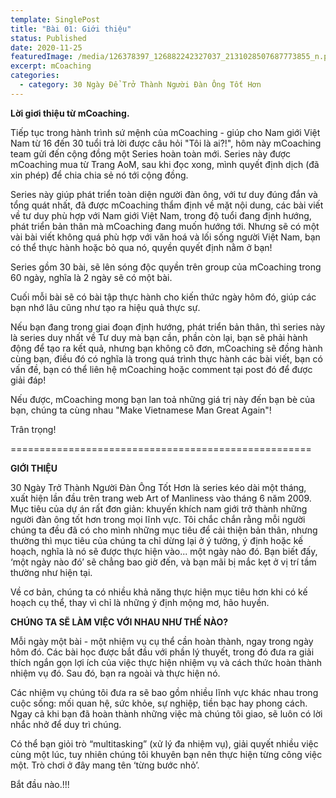 ```yaml
---
template: SinglePost
title: "Bài 01: Giới thiệu"
status: Published
date: 2020-11-25
featuredImage: /media/126378397_126882242327037_2131028507687773855_n.png
excerpt: mCoaching
categories:
  - category: 30 Ngày Để Trở Thành Người Đàn Ông Tốt Hơn
---
```

**Lời giơi thiệu từ mCoaching.**

Tiếp tục trong hành trình sứ mệnh của mCoaching - giúp cho Nam giới Việt Nam từ 16 đến 30 tuổi trả lời được câu hỏi "Tôi là ai?!", hôm này mCoaching team gửi đến cộng đồng một Series hoàn toàn mới. Series này được mCoaching mua từ Trang AoM, sau khi đọc xong, mình quyết định dịch (đã xin phép) để chia chia sẻ nó tới cộng đồng.

Series này giúp phát triển toàn diện người đàn ông, với tư duy đúng đắn và tổng quát nhất, đã được mCoaching thẩm định về mặt nội dung, các bài viết về tư duy phù hợp với Nam giới Việt Nam, trong độ tuổi đang định hướng, phát triển bản thân mà mCoaching đang muốn hướng tới. Nhưng sẽ có một vài bài viết không quá phù hợp với văn hoá và lối sống người Việt Nam, bạn có thể thực hành hoặc bỏ qua nó, quyền quyết định nằm ở bạn!

Series gồm 30 bài, sẽ lên sóng độc quyền trên group của mCoaching trong 60 ngày, nghĩa là 2 ngày sẽ có một bài. 

Cuối mỗi bài sẽ có bài tập thực hành cho kiến thức ngày hôm đó, giúp các bạn nhớ lâu cũng như tạo ra hiệu quả thực sự.

Nếu bạn đang trong giai đoạn định hướng, phát triển bản thân, thì series này là series duy nhất về Tư duy mà bạn cần, phần còn lại, bạn sẽ phải hành động để tạo ra kết quả, nhưng bạn không cô đơn, mCoaching sẽ đồng hành cùng bạn, điều đó có nghĩa là trong quá trình thực hành các bài viết, bạn có vấn đề, bạn có thể liên hệ mCoaching hoặc comment tại post đó để được giải đáp!

Nếu được, mCoaching mong bạn lan toả những giá trị này đến bạn bè của bạn, chúng ta cùng nhau "Make Vietnamese Man Great Again"!

Trân trọng!

\====================================================

**GIỚI THIỆU**

30 Ngày Trở Thành Người Đàn Ông Tốt Hơn là series kéo dài một tháng, xuất hiện lần đầu trên trang web Art of Manliness vào tháng 6 năm 2009. Mục tiêu của dự án rất đơn giản: khuyến khích nam giới trở thành những người đàn ông tốt hơn trong mọi lĩnh vực. Tôi chắc chắn rằng mỗi người chúng ta đều đã có cho mình những mục tiêu để cải thiện bản thân, nhưng thường thì mục tiêu của chúng ta chỉ dừng lại ở ý tưởng, ý định hoặc kế hoạch, nghĩa là nó sẽ được thực hiện vào... một ngày nào đó. Bạn biết đấy, ‘một ngày nào đó’ sẽ chẳng bao giờ đến, và bạn mãi bị mắc kẹt ở vị trí tầm thường như hiện tại.

Về cơ bản, chúng ta có nhiều khả năng thực hiện mục tiêu hơn khi có kế hoạch cụ thể, thay vì chỉ là những ý định mộng mơ, hão huyền.

**CHÚNG TA SẼ LÀM VIỆC VỚI NHAU NHƯ THẾ NÀO?**

Mỗi ngày một bài - một nhiệm vụ cụ thể cần hoàn thành, ngay trong ngày hôm đó. Các bài học được bắt đầu với phần lý thuyết, trong đó đưa ra giải thích ngắn gọn lợi ích của việc thực hiện nhiệm vụ và cách thức hoàn thành nhiệm vụ đó. Sau đó, bạn ra ngoài và thực hiện nó.

Các nhiệm vụ chúng tôi đưa ra sẽ bao gồm nhiều lĩnh vực khác nhau trong cuộc sống: mối quan hệ, sức khỏe, sự nghiệp, tiền bạc hay phong cách. Ngay cả khi bạn đã hoàn thành những việc mà chúng tôi giao, sẽ luôn có lời nhắc nhở để duy trì chúng.

Có thể bạn giỏi trò “multitasking” (xử lý đa nhiệm vụ), giải quyết nhiều việc cùng một lúc, tuy nhiên chúng tôi khuyên bạn nên thực hiện từng công việc một. Trò chơi ở đây mang tên ‘từng bước nhỏ’.

Bắt đầu nào.!!!